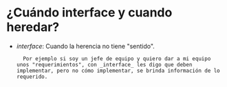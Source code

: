 # ¿Cuándo **interface** y cuando **heredar**?

- _interface_: Cuando la herencia no tiene "sentido".

        Por ejemplo si soy un jefe de equipo y quiero dar a mi equipo unos "requerimientos", con _interface_ les digo que deben implementar, pero no cómo implementar, se brinda información de lo requerido.
